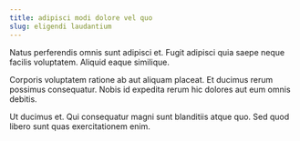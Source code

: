 ```yaml
---
title: adipisci modi dolore vel quo
slug: eligendi laudantium
---
```


Natus perferendis omnis sunt adipisci et. Fugit adipisci quia saepe neque facilis voluptatem. Aliquid eaque similique.

Corporis voluptatem ratione ab aut aliquam placeat. Et ducimus rerum possimus consequatur. Nobis id expedita rerum hic dolores aut eum omnis debitis.

Ut ducimus et. Qui consequatur magni sunt blanditiis atque quo. Sed quod libero sunt quas exercitationem enim.
